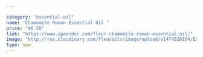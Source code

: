 ```yaml
---

category: "essential-oil"
name: "Chamomile Roman Essential Oil "
price: "$6.50"
link: "https://www.spaorder.com/fleur-chamomile-roman-essential-oil/"
image: "http://res.cloudinary.com/fleuroils/image/upload/v1474526104/Essential%20Oil/chamomile.jpg"
type: new
---
```

